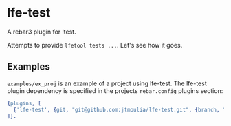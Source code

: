 # lfe-test

A rebar3 plugin for ltest.

Attempts to provide `lfetool tests ...`. Let's see how it goes.

## Examples

`examples/ex_proj` is an example of a project using lfe-test. The lfe-test
plugin dependency is specified in the projects `rebar.config` plugins section:

```erlang
{plugins, [
  {'lfe-test', {git, "git@github.com:jtmoulia/lfe-test.git", {branch, "master"}}}
]}.
```
